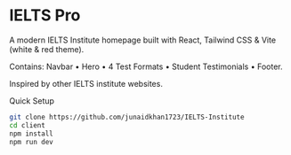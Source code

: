 # IELTS Pro

A modern IELTS Institute homepage built with React, Tailwind CSS & Vite (white & red theme).

Contains: Navbar • Hero • 4 Test Formats • Student Testimonials • Footer.

Inspired by other IELTS institute websites.

Quick Setup

```bash
git clone https://github.com/junaidkhan1723/IELTS-Institute
cd client
npm install
npm run dev
```
